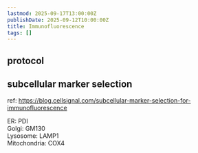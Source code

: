 ```yaml
---
lastmod: 2025-09-17T13:00:00Z
publishDate: 2025-09-12T10:00:00Z
title: Immunofluorescence
tags: []
---
```


## protocol

## subcellular marker selection

ref: https://blog.cellsignal.com/subcellular-marker-selection-for-immunofluorescence

ER: PDI  
Golgi: GM130  
Lysosome: LAMP1  
Mitochondria: COX4  
